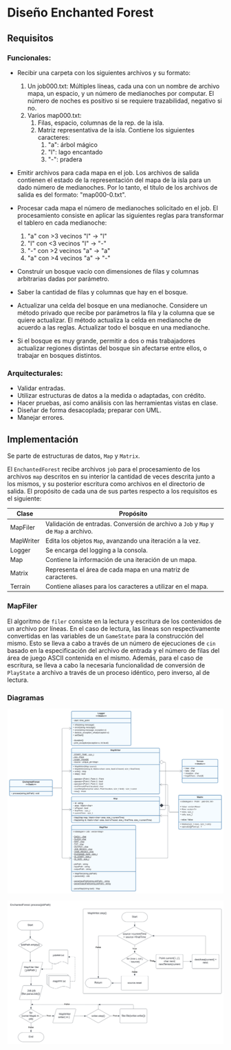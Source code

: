 # Diseño Enchanted Forest

## Requisitos

### Funcionales:

* Recibir una carpeta con los siguientes archivos y su formato:
    1. Un job000.txt: Múltiples líneas, cada una con un nombre de archivo
       mapa, un espacio, y un número de medianoches por computar. El número
       de noches es positivo si se requiere trazabilidad, negativo si no.
    2. Varios map000.txt:
        1. Filas, espacio, columnas de la rep. de la isla.
        2. Matriz representativa de la isla. Contiene los siguientes caracteres:
            1. "a": árbol mágico
            2. "l": lago encantado
            3. "-": pradera

* Emitir archivos para cada mapa en el job. Los archivos de salida contienen
  el estado de la representación del mapa de la isla para un dado número de
  medianoches. Por lo tanto, el título de los archivos de salida es del
  formato: "map000-0.txt".

* Procesar cada mapa el número de medianoches solicitado en el job. El
  procesamiento consiste en aplicar las siguientes reglas para transformar
  el tablero en cada medianoche:
    1. "a" con >3 vecinos "l" -> "l"
    2. "l" con <3 vecinos "l" -> "-"
    3. "-" con >2 vecinos "a" -> "a"
    4. "a" con >4 vecinos "a" -> "-"

* Construir un bosque vacío con dimensiones de filas y columnas arbitrarias
  dadas por parámetro.
* Saber la cantidad de filas y columnas que hay en el bosque.
* Actualizar una celda del bosque en una medianoche. Considere un método
  privado que recibe por parámetros la fila y la columna que se quiere
  actualizar. El método actualiza la celda en medianoche de acuerdo a las
  reglas. Actualizar todo el bosque en una medianoche.
* Si el bosque es muy grande, permitir a dos o más trabajadores actualizar
  regiones distintas del bosque sin afectarse entre ellos, o trabajar en bosques
  distintos.

### Arquitecturales:

* Validar entradas.
* Utilizar estructuras de datos a la medida o adaptadas, con crédito.
* Hacer pruebas, así como análisis con las herramientas vistas en clase.
* Diseñar de forma desacoplada; preparar con UML.
* Manejar errores.

## Implementación

Se parte de estructuras de datos, `Map` y `Matrix`.

El `EnchantedForest` recibe archivos `job` para el procesamiento de los
archivos `map` descritos en su interior la cantidad de veces descrita junto
a los mismos, y su posterior escritura como archivos en el directorio de
salida. El propósito de cada una de sus partes respecto a los requisitos es el
siguiente:

| Clase     | Propósito                                                                           |
|-----------|-------------------------------------------------------------------------------------|
| MapFiler     | Validación de entradas. Conversión de archivo a `Job` y `Map` y de `Map` a archivo. |
| MapWriter | Edita los objetos `Map`, avanzando una iteración a la vez.                          |
| Logger    | Se encarga del logging a la consola.                                                |
| Map       | Contiene la información de una iteración de un mapa.                                |
| Matrix    | Representa el área de cada mapa en una matriz de caracteres.                        |
| Terrain   | Contiene aliases para los caracteres a utilizar en el mapa.                         |

### MapFiler

El algoritmo de `filer` consiste en la lectura y escritura de los contenidos de
un archivo por líneas. En el caso de lectura, las líneas son respectivamente
convertidas en las variables de un `GameState` para la construcción del
mismo. Esto se lleva a cabo a través de un número de ejecuciones de `cin`
basado en la especificación del archivo de entrada y el número de filas del
área de juego ASCII contenida en el mismo. Además, para el caso de escritura, se
lleva a cabo la necesaria funcionalidad de conversión de `PlayState` a
archivo a través de un proceso idéntico, pero inverso, al de lectura.

### Diagramas

![Diagrama UML](uml.svg)

![Diagrama de Flujo](flowchart.svg)
